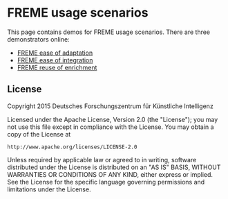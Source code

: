 # FREME usage scenarios

This page contains demos for FREME usage scenarios. There are three demonstrators online:

* [FREME ease of adaptation](http://services.freme-project.eu/freme-ease-of-adaptation.html)
* [FREME ease of integration](http://sandbox.freme-project.eu/freme-ease-of-integration.html)
* [FREME reuse of enrichment](http://sandbox.freme-project.eu/freme-reuse-of-enrichment.html)

## License

Copyright 2015 Deutsches Forschungszentrum für Künstliche Intelligenz

Licensed under the Apache License, Version 2.0 (the "License");
you may not use this file except in compliance with the License.
You may obtain a copy of the License at

    http://www.apache.org/licenses/LICENSE-2.0

Unless required by applicable law or agreed to in writing, software
distributed under the License is distributed on an "AS IS" BASIS,
WITHOUT WARRANTIES OR CONDITIONS OF ANY KIND, either express or implied.
See the License for the specific language governing permissions and
limitations under the License.
